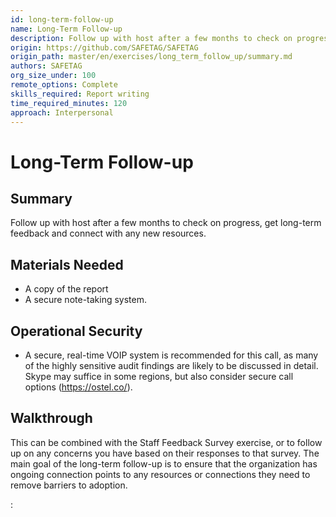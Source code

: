 ```yaml
---
id: long-term-follow-up
name: Long-Term Follow-up
description: Follow up with host after a few months to check on progress, get long-term feedback and connect with any new...
origin: https://github.com/SAFETAG/SAFETAG
origin_path: master/en/exercises/long_term_follow_up/summary.md
authors: SAFETAG
org_size_under: 100
remote_options: Complete
skills_required: Report writing
time_required_minutes: 120
approach: Interpersonal
---
```

# Long-Term Follow-up

## Summary

Follow up with host after a few months to check on progress, get long-term feedback and connect with any new resources.


## Materials Needed

* A copy of the report
* A secure note-taking system.

## Operational Security

* A secure, real-time VOIP system is recommended for this call, as many of the highly sensitive audit findings are likely to be discussed in detail.  Skype may suffice in some regions, but also consider secure call options (https://ostel.co/).

## Walkthrough

This can be combined with the Staff Feedback Survey exercise, or to follow up on any concerns you have based on their responses to that survey.  The main goal of the long-term follow-up is to ensure that the organization has ongoing connection points to any resources or connections they need to remove barriers to adoption.






:[](../references/footnotes.md)
